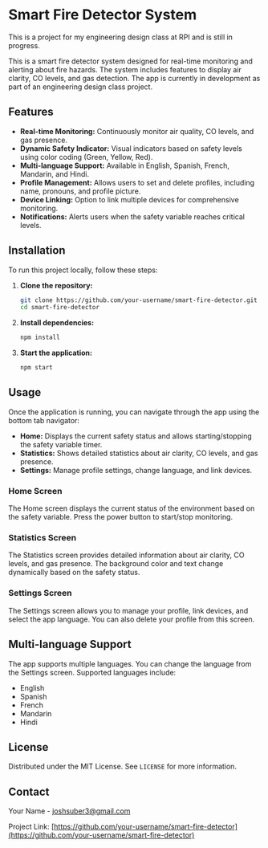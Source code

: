 # Smart Fire Detector System

This is a project for my engineering design class at RPI and is still in progress.

This is a smart fire detector system designed for real-time monitoring and alerting about fire hazards. The system includes features to display air clarity, CO levels, and gas detection. The app is currently in development as part of an engineering design class project.

## Features

- **Real-time Monitoring:** Continuously monitor air quality, CO levels, and gas presence.
- **Dynamic Safety Indicator:** Visual indicators based on safety levels using color coding (Green, Yellow, Red).
- **Multi-language Support:** Available in English, Spanish, French, Mandarin, and Hindi.
- **Profile Management:** Allows users to set and delete profiles, including name, pronouns, and profile picture.
- **Device Linking:** Option to link multiple devices for comprehensive monitoring.
- **Notifications:** Alerts users when the safety variable reaches critical levels.

## Installation

To run this project locally, follow these steps:

1. **Clone the repository:**
    ```sh
    git clone https://github.com/your-username/smart-fire-detector.git
    cd smart-fire-detector
    ```

2. **Install dependencies:**
    ```sh
    npm install
    ```

3. **Start the application:**
    ```sh
    npm start
    ```

## Usage

Once the application is running, you can navigate through the app using the bottom tab navigator:

- **Home:** Displays the current safety status and allows starting/stopping the safety variable timer.
- **Statistics:** Shows detailed statistics about air clarity, CO levels, and gas presence.
- **Settings:** Manage profile settings, change language, and link devices.

### Home Screen

The Home screen displays the current status of the environment based on the safety variable. Press the power button to start/stop monitoring.

### Statistics Screen

The Statistics screen provides detailed information about air clarity, CO levels, and gas presence. The background color and text change dynamically based on the safety status.

### Settings Screen

The Settings screen allows you to manage your profile, link devices, and select the app language. You can also delete your profile from this screen.

## Multi-language Support

The app supports multiple languages. You can change the language from the Settings screen. Supported languages include:
- English
- Spanish
- French
- Mandarin
- Hindi


## License

Distributed under the MIT License. See `LICENSE` for more information.

## Contact

Your Name - [joshsuber3@gmail.com](mailto:your-email@example.com)

Project Link: [https://github.com/your-username/smart-fire-detector](https://github.com/your-username/smart-fire-detector)
